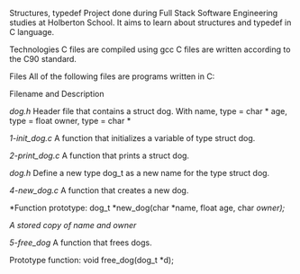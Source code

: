 Structures, typedef
Project done during Full Stack Software Engineering studies at Holberton School. It aims to learn about structures and typedef in C language.

Technologies
C files are compiled using gcc
C files are written according to the C90 standard.

Files
All of the following files are programs written in C:

Filename and Description

*dog.h* Header file that contains a struct dog.
 With name, type = char *
 age, type = float
 owner, type = char *

*1-init_dog.c* A function that initializes a variable of type struct dog. 

*2-print_dog.c* A function that prints a struct dog.

*dog.h* Define a new type dog_t as a new name for the type struct dog.

*4-new_dog.c* A function that creates a new dog.

*Function prototype: dog_t *new_dog(char *name, float age, char *owner);*

*A stored copy of name and owner*

*5-free_dog* A function that frees dogs.

Prototype function: void free_dog(dog_t *d);


